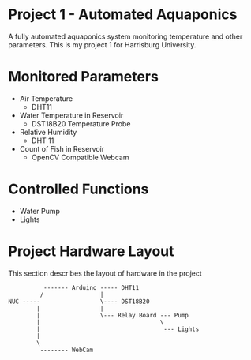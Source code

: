 # Project 1 - Automated Aquaponics
A fully automated aquaponics system monitoring temperature and other
parameters. This is my project 1 for Harrisburg University.

# Monitored Parameters
* Air Temperature
    * DHT11
* Water Temperature in Reservoir
    * DST18B20 Temperature Probe
* Relative Humidity
    * DHT 11
* Count of Fish in Reservoir
    * OpenCV Compatible Webcam

# Controlled Functions
* Water Pump
* Lights

# Project Hardware Layout
This section describes the layout of hardware in the project

              ------- Arduino ----- DHT11
             /                |
    NUC -----                 \---- DST18B20
            |                 |
            |                 \--- Relay Board --- Pump
            |                                  \
            |                                   --- Lights
            |
            \
             -------- WebCam


